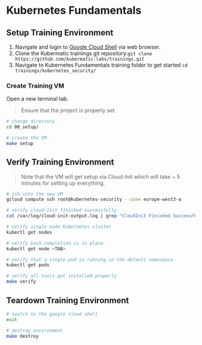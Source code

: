 # Kubernetes Fundamentals

## Setup Training Environment

1. Navigate and login to [Google Cloud Shell](https://ssh.cloud.google.com) via web browser.
2. Clone the Kubermatic trainings git repository:`git clone https://github.com/kubermatic-labs/trainings.git`
3. Navigate to Kubernetes Fundamentals training folder to get started `cd trainings/kubernetes_security/`

### Create Training VM

Open a new terminal tab.

> Ensure that the project is properly set.

```bash
# change directory
cd 00_setup/

# create the VM
make setup
```

## Verify Training Environment

> Note that the VM will get setup via Cloud-Init which will take ~ 5 minutes for setting up everything.

```bash
# ssh into the new VM
gcloud compute ssh root@kubernetes-security --zone europe-west3-a

# verify cloud-init finished successfully
cat /var/log/cloud-init-output.log | grep "CloudInit Finished Successfully"

# verify single node Kubernetes cluster
kubectl get nodes

# verify bash completion is in place
kubectl get node <TAB>

# verify that a single pod is running in the default namespace
kubectl get pods

# verify all tools got installed properly
make verify
```

## Teardown Training Environment

```bash
# switch to the google cloud shell
exit

# destroy environment
make destroy
```
